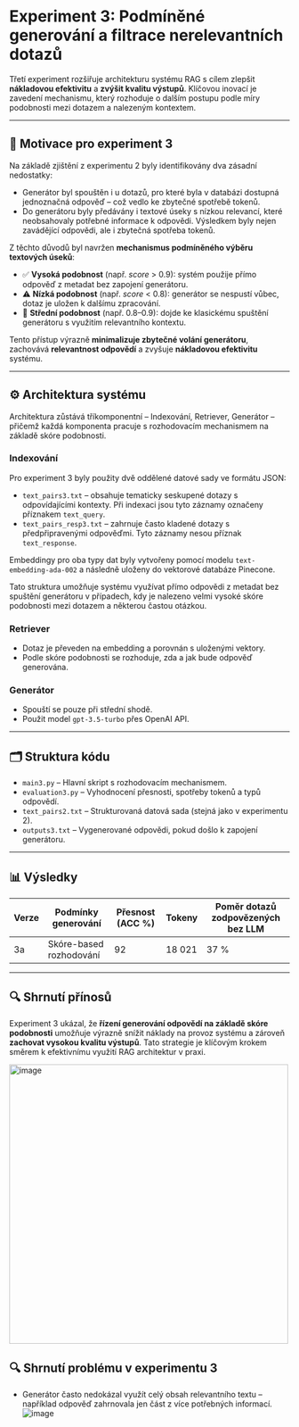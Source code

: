 # Experiment 3: Podmíněné generování a filtrace nerelevantních dotazů

Třetí experiment rozšiřuje architekturu systému RAG s cílem zlepšit **nákladovou efektivitu** a **zvýšit kvalitu výstupů**. Klíčovou inovací je zavedení mechanismu, který rozhoduje o dalším postupu podle míry podobnosti mezi dotazem a nalezeným kontextem.

---

## 🧭 Motivace pro experiment 3

Na základě zjištění z experimentu 2 byly identifikovány dva zásadní nedostatky:
- Generátor byl spouštěn i u dotazů, pro které byla v databázi dostupná jednoznačná odpověď – což vedlo ke zbytečné spotřebě tokenů.
- Do generátoru byly předávány i textové úseky s nízkou relevancí, které neobsahovaly potřebné informace k odpovědi. Výsledkem byly nejen zavádějící odpovědi, ale i zbytečná spotřeba tokenů.

Z těchto důvodů byl navržen **mechanismus podmíněného výběru textových úseků**:

- ✅ **Vysoká podobnost** (např. *score* > 0.9): systém použije přímo odpověď z metadat bez zapojení generátoru.
- ⚠️ **Nízká podobnost** (např. *score* < 0.8): generátor se nespustí vůbec, dotaz je uložen k dalšímu zpracování.
- 🔁 **Střední podobnost** (např. 0.8–0.9): dojde ke klasickému spuštění generátoru s využitím relevantního kontextu.

Tento přístup výrazně **minimalizuje zbytečné volání generátoru**, zachovává **relevantnost odpovědí** a zvyšuje **nákladovou efektivitu** systému.

---

## ⚙️ Architektura systému

Architektura zůstává tříkomponentní – Indexování, Retriever, Generátor – přičemž každá komponenta pracuje s rozhodovacím mechanismem na základě skóre podobnosti.

### **Indexování**
Pro experiment 3 byly použity dvě oddělené datové sady ve formátu JSON:

- `text_pairs3.txt` – obsahuje tematicky seskupené dotazy s odpovídajícími kontexty. Při indexaci jsou tyto záznamy označeny příznakem `text_query`.
- `text_pairs_resp3.txt` – zahrnuje často kladené dotazy s předpřipravenými odpověďmi. Tyto záznamy nesou příznak `text_response`.

Embeddingy pro oba typy dat byly vytvořeny pomocí modelu `text-embedding-ada-002` a následně uloženy do vektorové databáze Pinecone.

Tato struktura umožňuje systému využívat přímo odpovědi z metadat bez spuštění generátoru v případech, kdy je nalezeno velmi vysoké skóre podobnosti mezi dotazem a některou častou otázkou.


### **Retriever**
- Dotaz je převeden na embedding a porovnán s uloženými vektory.
- Podle skóre podobnosti se rozhoduje, zda a jak bude odpověď generována.

### **Generátor**
- Spouští se pouze při střední shodě.
- Použit model `gpt-3.5-turbo` přes OpenAI API.

---

## 🗂️ Struktura kódu

- `main3.py` – Hlavní skript s rozhodovacím mechanismem.
- `evaluation3.py` – Vyhodnocení přesnosti, spotřeby tokenů a typů odpovědí.
- `text_pairs2.txt` – Strukturovaná datová sada (stejná jako v experimentu 2).
- `outputs3.txt` – Vygenerované odpovědi, pokud došlo k zapojení generátoru.

---

## 📊 Výsledky

| Verze | Podmínky generování       | Přesnost (ACC %) | Tokeny | Poměr dotazů zodpovězených bez LLM |
|-------|---------------------------|------------------|--------|------------------------------------|
| 3a    | Skóre-based rozhodování   | 92               | 18 021 | 37 %                               |

---

## 🔍 Shrnutí přínosů

Experiment 3 ukázal, že **řízení generování odpovědí na základě skóre podobnosti** umožňuje výrazně snížit náklady na provoz systému a zároveň **zachovat vysokou kvalitu výstupů**. Tato strategie je klíčovým krokem směrem k efektivnímu využití RAG architektur v praxi.



<img width="501" alt="image" src="https://github.com/user-attachments/assets/397e3963-32a8-431d-84ac-1f418a44038b">

## 🔍 Shrnutí problému v experimentu 3
- Generátor často nedokázal využít celý obsah relevantního textu – například odpověď zahrnovala jen část z více potřebných informací.
![image](https://github.com/user-attachments/assets/bb5356a2-c83c-400b-a6c5-f05165e23c41)



